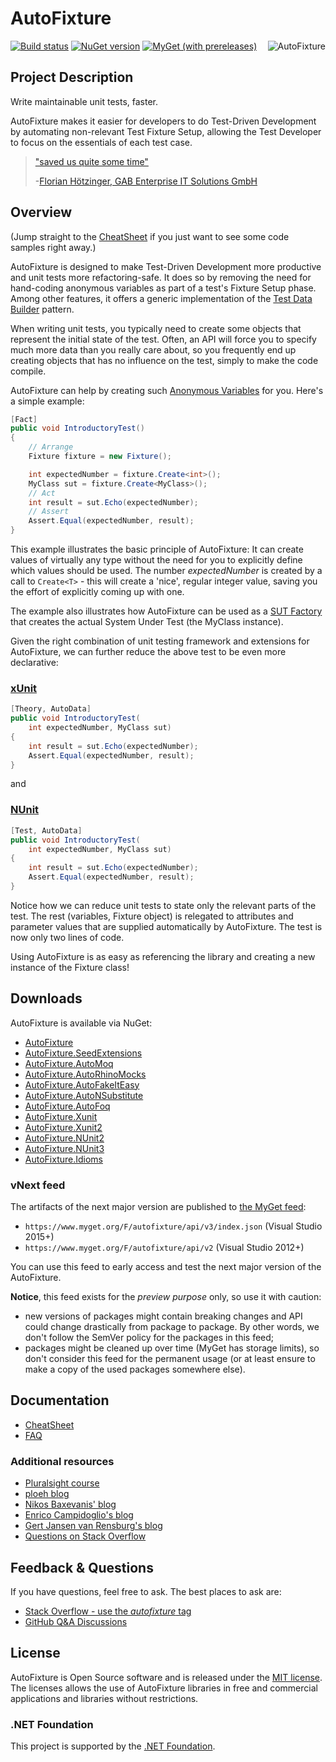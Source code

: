 # AutoFixture

[![Build status](https://ci.appveyor.com/api/projects/status/qlmobf6rt05pmt7e/branch/master?svg=true)](https://ci.appveyor.com/project/AutoFixture/autofixture/branch/master)
[![NuGet version](https://img.shields.io/nuget/vpre/AutoFixture.svg)](https://www.nuget.org/packages/AutoFixture)
[![MyGet (with prereleases)](https://img.shields.io/myget/autofixture/vpre/autofixture?color=blue&label=myget)](https://www.myget.org/gallery/autofixture)
<a href="https://twitter.com/AutoFixture">
    <img src="https://img.shields.io/twitter/follow/AutoFixture?label=%40AutoFixture" alt="AutoFixture" align="right" />
</a>

## Project Description

Write maintainable unit tests, faster.

AutoFixture makes it easier for developers to do Test-Driven Development by automating non-relevant Test Fixture Setup, allowing the Test Developer to focus on the essentials of each test case.

> ["saved us quite some time"](#who-uses-autofixture)
>
> -[Florian Hötzinger, GAB Enterprise IT Solutions GmbH](#who-uses-autofixture)

## Overview

(Jump straight to the [CheatSheet](https://github.com/AutoFixture/AutoFixture/wiki/Cheat-Sheet) if you just want to see some code samples right away.)

AutoFixture is designed to make Test-Driven Development more productive and unit tests more refactoring-safe. It does so by removing the need for hand-coding anonymous variables as part of a test's Fixture Setup phase. Among other features, it offers a generic implementation of the [Test Data Builder](http://www.natpryce.com/articles/000714.html) pattern.

When writing unit tests, you typically need to create some objects that represent the initial state of the test. Often, an API will force you to specify much more data than you really care about, so you frequently end up creating objects that has no influence on the test, simply to make the code compile.

AutoFixture can help by creating such [Anonymous Variables](https://docs.microsoft.com/en-us/archive/blogs/ploeh/anonymous-variables) for you. Here's a simple example:

```c#
[Fact]
public void IntroductoryTest()
{
    // Arrange
    Fixture fixture = new Fixture();

    int expectedNumber = fixture.Create<int>();
    MyClass sut = fixture.Create<MyClass>();
    // Act
    int result = sut.Echo(expectedNumber);
    // Assert
    Assert.Equal(expectedNumber, result);
}
```

This example illustrates the basic principle of AutoFixture: It can create values of virtually any type without the need for you to explicitly define which values should be used. The number *expectedNumber* is created by a call to `Create<T>` - this will create a 'nice', regular integer value, saving you the effort of explicitly coming up with one.

The example also illustrates how AutoFixture can be used as a [SUT Factory](http://blog.ploeh.dk/2009/02/13/SUTFactory.aspx) that creates the actual System Under Test (the MyClass instance).

Given the right combination of unit testing framework and extensions for AutoFixture, we can further reduce the above test to be even more declarative:

### [xUnit](http://blog.ploeh.dk/2010/10/08/AutoDataTheoriesWithAutoFixture.aspx)

```c#
[Theory, AutoData]
public void IntroductoryTest(
    int expectedNumber, MyClass sut)
{
    int result = sut.Echo(expectedNumber);
    Assert.Equal(expectedNumber, result);
}
```

and

### [NUnit](http://gertjvr.wordpress.com/2013/09/25/howto-autofixture-nunit2)

```c#
[Test, AutoData]
public void IntroductoryTest(
    int expectedNumber, MyClass sut)
{
    int result = sut.Echo(expectedNumber);
    Assert.Equal(expectedNumber, result);
}
```

Notice how we can reduce unit tests to state only the relevant parts of the test. The rest (variables, Fixture object) is relegated to attributes and parameter values that are supplied automatically by AutoFixture. The test is now only two lines of code.

Using AutoFixture is as easy as referencing the library and creating a new instance of the Fixture class!

## Downloads

AutoFixture is available via NuGet:

* [AutoFixture](http://nuget.org/packages/AutoFixture)
* [AutoFixture.SeedExtensions](http://nuget.org/packages/AutoFixture.SeedExtensions)
* [AutoFixture.AutoMoq](http://nuget.org/packages/AutoFixture.AutoMoq)
* [AutoFixture.AutoRhinoMocks](http://nuget.org/packages/AutoFixture.AutoRhinoMocks)
* [AutoFixture.AutoFakeItEasy](http://nuget.org/packages/AutoFixture.AutoFakeItEasy)
* [AutoFixture.AutoNSubstitute](http://nuget.org/packages/AutoFixture.AutoNSubstitute)
* [AutoFixture.AutoFoq](http://www.nuget.org/packages/AutoFixture.AutoFoq)
* [AutoFixture.Xunit](http://nuget.org/packages/AutoFixture.Xunit)
* [AutoFixture.Xunit2](http://nuget.org/packages/AutoFixture.Xunit2)
* [AutoFixture.NUnit2](http://nuget.org/packages/AutoFixture.NUnit2)
* [AutoFixture.NUnit3](http://nuget.org/packages/AutoFixture.NUnit3)
* [AutoFixture.Idioms](http://nuget.org/packages/AutoFixture.Idioms)

### vNext feed

The artifacts of the next major version are published to [the MyGet feed](https://www.myget.org/gallery/autofixture):

* `https://www.myget.org/F/autofixture/api/v3/index.json` (Visual Studio 2015+)
* `https://www.myget.org/F/autofixture/api/v2` (Visual Studio 2012+)

You can use this feed to early access and test the next major version of the AutoFixture.

__Notice__, this feed exists for the _preview purpose_ only, so use it with caution:

* new versions of packages might contain breaking changes and API could change drastically from package to package. By other words, we don't follow the SemVer policy for the packages in this feed;
* packages might be cleaned up over time (MyGet has storage limits), so don't consider this feed for the permanent usage (or at least ensure to make a copy of the used packages somewhere else).

## Documentation

* [CheatSheet](https://github.com/AutoFixture/AutoFixture/wiki/Cheat-Sheet)
* [FAQ](https://github.com/AutoFixture/AutoFixture/wiki/FAQ)

### Additional resources

* [Pluralsight course](https://www.pluralsight.com/courses/unit-testing-autofixture-dot-net)
* [ploeh blog](http://blog.ploeh.dk/tags/#AutoFixture-ref)
* [Nikos Baxevanis' blog](http://blog.nikosbaxevanis.com)
* [Enrico Campidoglio's blog](http://megakemp.com/tag/autofixture)
* [Gert Jansen van Rensburg's blog](http://gertjvr.wordpress.com/category/autofixture)
* [Questions on Stack Overflow](http://stackoverflow.com/questions/tagged/autofixture)

## Feedback & Questions

If you have questions, feel free to ask. The best places to ask are:

* [Stack Overflow - use the *autofixture* tag](http://stackoverflow.com/questions/tagged/autofixture)
* [GitHub Q&A Discussions](https://github.com/AutoFixture/AutoFixture/discussions/categories/q-a)

## License

AutoFixture is Open Source software and is released under the [MIT license](https://raw.githubusercontent.com/AutoFixture/AutoFixture/master/LICENCE.txt).<br />
The licenses allows the use of AutoFixture libraries in free and commercial applications and libraries without restrictions.

### .NET Foundation

This project is supported by the [.NET Foundation](https://dotnetfoundation.org).
